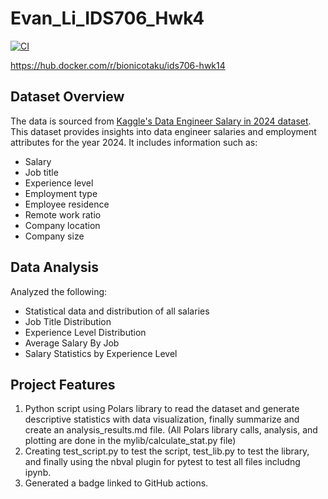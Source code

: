 # Evan_Li_IDS706_Hwk4

[![CI](https://github.com/bionicotaku/Evan_Li_IDS706_Hwk14/actions/workflows/cicd.yml/badge.svg)](https://github.com/bionicotaku/Evan_Li_IDS706_Hwk14/actions/workflows/cicd.yml)

https://hub.docker.com/r/bionicotaku/ids706-hwk14

## Dataset Overview

The data is sourced from [Kaggle's Data Engineer Salary in 2024 dataset](https://www.kaggle.com/datasets/chopper53/data-engineer-salary-in-2024). This dataset provides insights into data engineer salaries and employment attributes for the year 2024. It includes information such as:
   - Salary
   - Job title
   - Experience level
   - Employment type
   - Employee residence
   - Remote work ratio
   - Company location
   - Company size

## Data Analysis
Analyzed the following:
- Statistical data and distribution of all salaries
- Job Title Distribution
- Experience Level Distribution
- Average Salary By Job
- Salary Statistics by Experience Level

## Project Features
1. Python script using Polars library to read the dataset and generate descriptive statistics with data visualization, finally summarize and create an analysis_results.md file. (All Polars library calls, analysis, and plotting are done in the mylib/calculate_stat.py file)
2. Creating test_script.py to test the script, test_lib.py to test the library, and finally using the nbval plugin for pytest to test all files includng ipynb.
3. Generated a badge linked to GitHub actions.